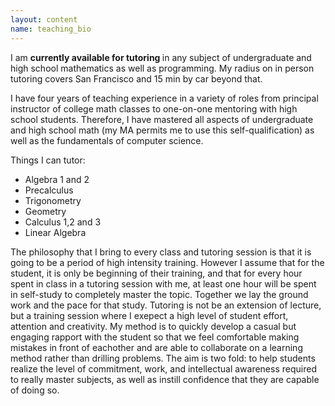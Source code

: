 ```yaml
---
layout: content
name: teaching_bio
---
```

I am <strong> currently available for tutoring </strong> in any subject of undergraduate and high school mathematics as well as programming.  My radius on in person tutoring covers San Francisco and 15 min by car beyond that.  

I have four years of teaching experience in a variety of roles from principal instructor of college math classes to one-on-one mentoring with high school students.  Therefore, I have mastered  all aspects of undergraduate and high school math (my MA permits me to use this self-qualification) as well as the fundamentals of computer science. 

Things I can tutor: 
- Algebra 1 and 2
- Precalculus
- Trigonometry
- Geometry
- Calculus 1,2 and 3
- Linear Algebra
 

The philosophy that I bring to every class and tutoring session is that it is going to be a period of high intensity training.  However I assume that for the student, it is only be beginning of their training, and that for every hour spent in class in a tutoring session with me, at least one hour will be spent in self-study to completely master the topic.  Together we lay the ground work and the pace for that study. Tutoring is not be an extension of lecture, but a training session where I exepect a high level of student effort, attention and creativity.  My method is to quickly develop a casual but engaging rapport with the student so that we feel comfortable making mistakes in front of eachother and are able to collaborate on a learning method rather than drilling problems.  The aim is two fold: to help students realize the level of commitment, work, and intellectual awareness required to really master subjects, as well as instill confidence that they are capable of doing so.   

